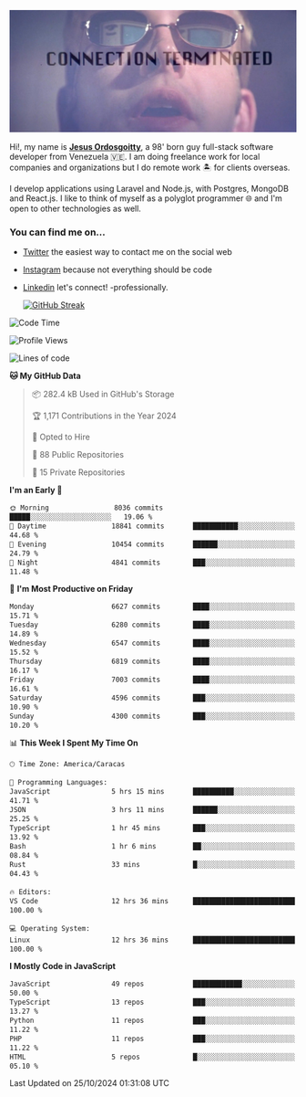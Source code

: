 ![hackers movie reference](./disconnected.jpg)

Hi!, my name is [**Jesus Ordosgoitty**](https://jodaz.dev), a 98' born guy full-stack software developer from Venezuela 🇻🇪. I am doing freelance work for local companies and organizations but I do remote work 🏝️ for clients overseas. 

I develop applications using Laravel and Node.js, with Postgres, MongoDB and React.js. I like to think of myself as a polyglot programmer 🌐 and I'm open to other technologies as well.

### You can find me on...

- [Twitter](https://twitter.com/jodaz_) the easiest way to contact me on the social web
- [Instagram](https://instagram.com/jodaz_) because not everything should be code
- [Linkedin](https://linkedin.com/in/jodaz) let's connect! -professionally.


    [![GitHub Streak](https://streak-stats.demolab.com?user=jodaz&theme=tokyonight)](https://git.io/streak-stats)

<!--START_SECTION:waka-->
![Code Time](http://img.shields.io/badge/Code%20Time-7%2C435%20hrs%2046%20mins-blue)

![Profile Views](http://img.shields.io/badge/Profile%20Views-0-blue)

![Lines of code](https://img.shields.io/badge/From%20Hello%20World%20I%27ve%20Written-82.5%20million%20lines%20of%20code-blue)

**🐱 My GitHub Data** 

> 📦 282.4 kB Used in GitHub's Storage 
 > 
> 🏆 1,171 Contributions in the Year 2024
 > 
> 💼 Opted to Hire
 > 
> 📜 88 Public Repositories 
 > 
> 🔑 15 Private Repositories 
 > 
**I'm an Early 🐤** 

```text
🌞 Morning                8036 commits        █████░░░░░░░░░░░░░░░░░░░░   19.06 % 
🌆 Daytime                18841 commits       ███████████░░░░░░░░░░░░░░   44.68 % 
🌃 Evening                10454 commits       ██████░░░░░░░░░░░░░░░░░░░   24.79 % 
🌙 Night                  4841 commits        ███░░░░░░░░░░░░░░░░░░░░░░   11.48 % 
```
📅 **I'm Most Productive on Friday** 

```text
Monday                   6627 commits        ████░░░░░░░░░░░░░░░░░░░░░   15.71 % 
Tuesday                  6280 commits        ████░░░░░░░░░░░░░░░░░░░░░   14.89 % 
Wednesday                6547 commits        ████░░░░░░░░░░░░░░░░░░░░░   15.52 % 
Thursday                 6819 commits        ████░░░░░░░░░░░░░░░░░░░░░   16.17 % 
Friday                   7003 commits        ████░░░░░░░░░░░░░░░░░░░░░   16.61 % 
Saturday                 4596 commits        ███░░░░░░░░░░░░░░░░░░░░░░   10.90 % 
Sunday                   4300 commits        ███░░░░░░░░░░░░░░░░░░░░░░   10.20 % 
```


📊 **This Week I Spent My Time On** 

```text
🕑︎ Time Zone: America/Caracas

💬 Programming Languages: 
JavaScript               5 hrs 15 mins       ██████████░░░░░░░░░░░░░░░   41.71 % 
JSON                     3 hrs 11 mins       ██████░░░░░░░░░░░░░░░░░░░   25.25 % 
TypeScript               1 hr 45 mins        ███░░░░░░░░░░░░░░░░░░░░░░   13.92 % 
Bash                     1 hr 6 mins         ██░░░░░░░░░░░░░░░░░░░░░░░   08.84 % 
Rust                     33 mins             █░░░░░░░░░░░░░░░░░░░░░░░░   04.43 % 

🔥 Editors: 
VS Code                  12 hrs 36 mins      █████████████████████████   100.00 % 

💻 Operating System: 
Linux                    12 hrs 36 mins      █████████████████████████   100.00 % 
```

**I Mostly Code in JavaScript** 

```text
JavaScript               49 repos            ████████████░░░░░░░░░░░░░   50.00 % 
TypeScript               13 repos            ███░░░░░░░░░░░░░░░░░░░░░░   13.27 % 
Python                   11 repos            ███░░░░░░░░░░░░░░░░░░░░░░   11.22 % 
PHP                      11 repos            ███░░░░░░░░░░░░░░░░░░░░░░   11.22 % 
HTML                     5 repos             █░░░░░░░░░░░░░░░░░░░░░░░░   05.10 % 
```




 Last Updated on 25/10/2024 01:31:08 UTC
<!--END_SECTION:waka-->

